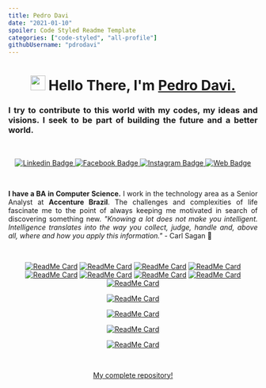```yaml
---
title: Pedro Davi
date: "2021-01-10"
spoiler: Code Styled Readme Template
categories: ["code-styled", "all-profile"]
githubUsername: "pdrodavi"
---
```



<h1 align="center"><img src="https://raw.githubusercontent.com/sidbelbase/sidbelbase/master/wave.gif" width="30px"><strong> Hello There, I'm <a href="https://www.pedrodavi.com.br/">Pedro Davi.</a></strong>
</h1>

<h3 align="justify"><strong>
I try to contribute to this world with my codes, my ideas and visions. I seek to be part of building the future and a better world.
</strong></h3>

<br>

<p align="center">
<a target="_blank" href="https://linkedin.com/in/pdrodavi/">
<img src="https://img.shields.io/badge/-pedrodavi-blue?style=for-the-badge&logo=Linkedin&logoColor=white&link=https://linkedin.com/in/pdrodavi/" alt="Linkedin Badge">
</a>
<a target="_blank" href="https://fb.com/pedrodavipb">
<img src="https://img.shields.io/badge/pedrodavi-1ca0f1?style=for-the-badge&logo=facebook&logoColor=white&link=https://fb.com/pedrodavipb" alt="Facebook Badge">
</a>
<a target="_blank" href="https://instagram.com/pdrodavi/">
<img src="https://img.shields.io/badge/pedrodavi-E1306C?style=for-the-badge&logo=Instagram&logoColor=white&link=https://instagram.com/pdrodavi/" alt="Instagram Badge">
</a>
<a target="_blank" href="https://www.pedrodavi.com.br/">
<img src="https://img.shields.io/badge/my site-141414?style=for-the-badge&logo=&logoColor=white&link=https://www.pedrodavi.com.br/" alt="Web Badge">
</a>
</p>

<br>

<p align="justify">
<b>I have a BA in Computer Science.</b> I work in the technology area as a Senior Analyst at <b>Accenture Brazil</b>. The challenges and complexities of life fascinate me to the point of always keeping me motivated in search of discovering something new. <em>"Knowing a lot does not make you intelligent. Intelligence translates into the way you collect, judge, handle and, above all, where and how you apply this information."</em> - Carl Sagan 🚀</p>

<br>

<div align=center>

[![ReadMe Card](https://github-readme-stats.vercel.app/api/pin/?username=pdrodavi&repo=faculdade&theme=radical)](https://github.com/pdrodavi/faculdade)
[![ReadMe Card](https://github-readme-stats.vercel.app/api/pin/?username=pdrodavi&repo=faculdade&theme=cobalt)](https://github.com/pdrodavi/faculdade)
[![ReadMe Card](https://github-readme-stats.vercel.app/api/pin/?username=pdrodavi&repo=faculdade&theme=great-gatsby)](https://github.com/pdrodavi/faculdade)
[![ReadMe Card](https://github-readme-stats.vercel.app/api/pin/?username=pdrodavi&repo=faculdade&theme=blue-green)](https://github.com/pdrodavi/faculdade)
[![ReadMe Card](https://github-readme-stats.vercel.app/api/pin/?username=pdrodavi&repo=faculdade&theme=prussian)](https://github.com/pdrodavi/faculdade)
[![ReadMe Card](https://github-readme-stats.vercel.app/api/pin/?username=pdrodavi&repo=faculdade&theme=tokyonight)](https://github.com/pedrodavi/faculdade)
[![ReadMe Card](https://github-readme-stats.vercel.app/api/pin/?username=pdrodavi&repo=faculdade&theme=vue-dark)](https://github.com/pdrodavi/faculdade)
[![ReadMe Card](https://github-readme-stats.vercel.app/api/pin/?username=pdrodavi&repo=faculdade&theme=chartreuse-dark)](https://github.com/pdrodavi/faculdade)
[![ReadMe Card](https://github-readme-stats.vercel.app/api/pin/?username=pdrodavi&repo=faculdade&theme=material-palenight)](https://github.com/pdrodavi/faculdade)

</div>

<div align="center">

[![ReadMe Card](https://github-readme-stats.vercel.app/api/pin/?username=pdrodavi&repo=dates-api&theme=radical)](https://github.com/pdrodavi/dates-api)

[![ReadMe Card](https://github-readme-stats.vercel.app/api/pin/?username=pdrodavi&repo=faculdade&theme=radical)](https://github.com/pdrodavi/faculdade)

[![ReadMe Card](https://github-readme-stats.vercel.app/api/pin/?username=pdrodavi&repo=swapi-flask-py&theme=radical)](https://github.com/pdrodavi/swapi-flask-py)

[![ReadMe Card](https://github-readme-stats.vercel.app/api/pin/?username=pdrodavi&repo=jobsApp-Node-Adonis-Framework&theme=radical)](https://github.com/pdrodavi/jobsApp-Node-Adonis-Framework)

</div>

<br>

<p align="center"><a href="https://github.com/pdrodavi">My complete repository!
</a></p>
